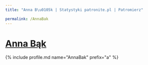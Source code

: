```yaml
---
title: "Anna B\u0105k | Statystyki patronite.pl | Patromierz"

permalink: /AnnaBak
---
```


# [Anna Bąk](https://patronite.pl/AnnaBak)

{% include profile.md name="AnnaBak" prefix="a" %}
